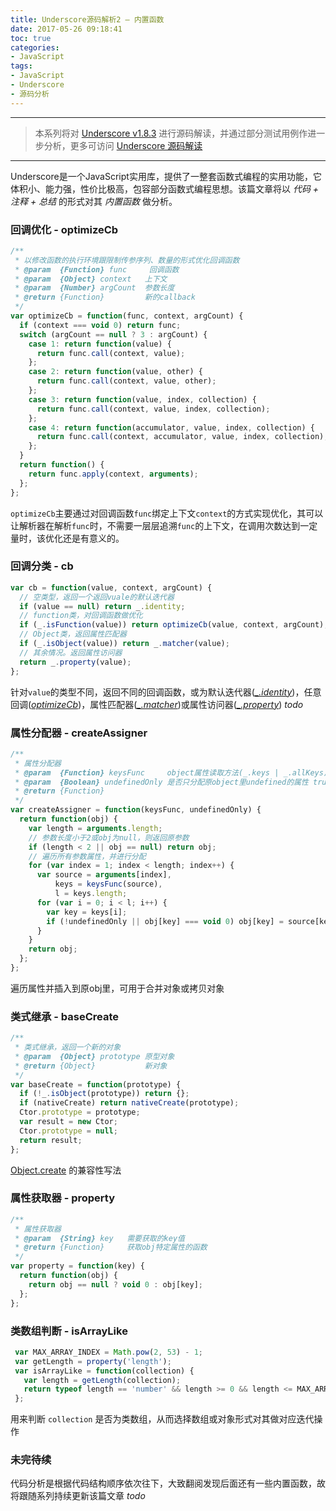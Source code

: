 ```yaml
---
title: Underscore源码解析2 — 内置函数
date: 2017-05-26 09:18:41
toc: true
categories:
- JavaScript
tags:
- JavaScript
- Underscore
- 源码分析
---
```

-------

> 本系列将对 [Underscore v1.8.3](https://github.com/jashkenas/underscore/tree/1.8.3) 进行源码解读，并通过部分测试用例作进一步分析，更多可访问 [Underscore 源码解读](/tags/Underscore/)

-------

Underscore是一个JavaScript实用库，提供了一整套函数式编程的实用功能，它体积小、能力强，性价比极高，包容部分函数式编程思想。该篇文章将以 *代码 + 注释 + 总结* 的形式对其 _内置函数_ 做分析。

### 回调优化 - optimizeCb
```javascript
/**
 * 以修改函数的执行环境跟限制传参序列、数量的形式优化回调函数
 * @param  {Function} func     回调函数
 * @param  {Object} context   上下文
 * @param  {Number} argCount  参数长度
 * @return {Function}         新的callback
 */
var optimizeCb = function(func, context, argCount) {
  if (context === void 0) return func;
  switch (argCount == null ? 3 : argCount) {
    case 1: return function(value) {
      return func.call(context, value);
    };
    case 2: return function(value, other) {
      return func.call(context, value, other);
    };
    case 3: return function(value, index, collection) {
      return func.call(context, value, index, collection);
    };
    case 4: return function(accumulator, value, index, collection) {
      return func.call(context, accumulator, value, index, collection);
    };
  }
  return function() {
    return func.apply(context, arguments);
  };
};
```
`optimizeCb`主要通过对回调函数`func`绑定上下文`context`的方式实现优化，其可以让解析器在解析`func`时，不需要一层层追溯`func`的上下文，在调用次数达到一定量时，该优化还是有意义的。

### 回调分类 - cb
```javascript
var cb = function(value, context, argCount) {
  // 空类型，返回一个返回vuale的默认迭代器
  if (value == null) return _.identity;
  // function类，对回调函数做优化
  if (_.isFunction(value)) return optimizeCb(value, context, argCount);
  // Object类，返回属性匹配器
  if (_.isObject(value)) return _.matcher(value);
  // 其余情况。返回属性访问器
  return _.property(value);
};
```
针对`value`的类型不同，返回不同的回调函数，或为默认迭代器([*_.identity*]())，任意回调([*optimizeCb*](#optimizeCb))，属性匹配器([*_.matcher*]())或属性访问器([*_.property*]()) _todo_

### 属性分配器 - createAssigner
```javascript
/**
 * 属性分配器
 * @param  {Function} keysFunc     object属性读取方法(_.keys | _.allKeys)
 * @param  {Boolean} undefinedOnly 是否只分配原object里undefined的属性 true/false
 * @return {Function}              
 */
var createAssigner = function(keysFunc, undefinedOnly) {
  return function(obj) {
    var length = arguments.length;
    // 参数长度小于2或obj为null，则返回原参数
    if (length < 2 || obj == null) return obj;
    // 遍历所有参数属性，并进行分配
    for (var index = 1; index < length; index++) {
      var source = arguments[index],
          keys = keysFunc(source),
          l = keys.length;
      for (var i = 0; i < l; i++) {
        var key = keys[i];
        if (!undefinedOnly || obj[key] === void 0) obj[key] = source[key];
      }
    }
    return obj;
  };
};
```
遍历属性并插入到原obj里，可用于合并对象或拷贝对象

### 类式继承 - baseCreate
```javascript
/**
 * 类式继承，返回一个新的对象
 * @param  {Object} prototype 原型对象
 * @return {Object}           新对象
 */
var baseCreate = function(prototype) {
  if (!_.isObject(prototype)) return {};
  if (nativeCreate) return nativeCreate(prototype);
  Ctor.prototype = prototype;
  var result = new Ctor;
  Ctor.prototype = null;
  return result;
};
```
[Object.create](https://developer.mozilla.org/zh-CN/docs/Web/JavaScript/Reference/Global_Objects/Object/create) 的兼容性写法

### 属性获取器 - property
```javascript
/**
 * 属性获取器
 * @param  {String} key   需要获取的key值
 * @return {Function}     获取obj特定属性的函数
 */
var property = function(key) {
  return function(obj) {
    return obj == null ? void 0 : obj[key];
  };
};
```

### 类数组判断 - isArrayLike
```javascript
 var MAX_ARRAY_INDEX = Math.pow(2, 53) - 1;
 var getLength = property('length');
 var isArrayLike = function(collection) {
   var length = getLength(collection);
   return typeof length == 'number' && length >= 0 && length <= MAX_ARRAY_INDEX;
 };
```
用来判断 `collection` 是否为类数组，从而选择数组或对象形式对其做对应迭代操作

### 未完待续
代码分析是根据代码结构顺序依次往下，大致翻阅发现后面还有一些内置函数，故将跟随系列持续更新该篇文章 _todo_
